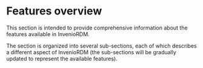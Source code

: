 # Features overview

This section is intended to provide comprehensive information about the features available in InvenioRDM. 

The section is organized into several sub-sections, each of which describes a different aspect of InvenioRDM (the sub-sections will be gradually updated to represent the available features).